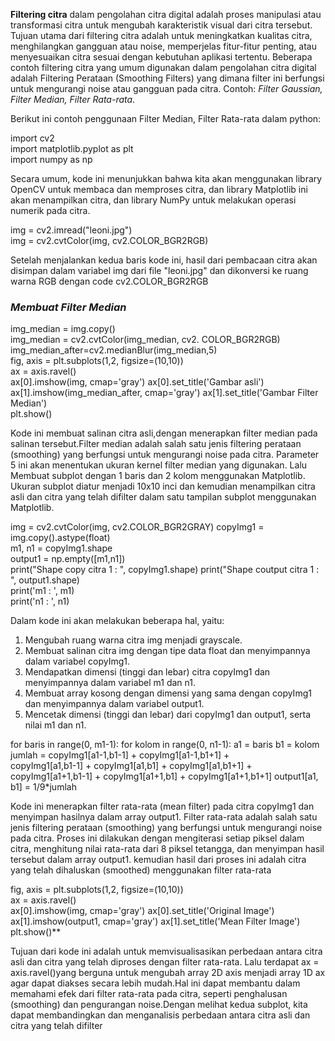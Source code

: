 **Filtering citra** dalam pengolahan citra digital adalah proses manipulasi atau transformasi citra untuk mengubah karakteristik visual dari citra tersebut. Tujuan utama dari filtering citra adalah untuk meningkatkan kualitas citra, menghilangkan gangguan atau noise, memperjelas fitur-fitur penting, atau menyesuaikan citra sesuai dengan kebutuhan aplikasi tertentu. Beberapa contoh filtering citra yang umum digunakan dalam pengolahan citra digital adalah Filtering Perataan (Smoothing Filters) yang dimana filter ini berfungsi untuk mengurangi noise atau gangguan pada citra.
Contoh: *Filter Gaussian, Filter Median, Filter Rata-rata*.

Berikut ini contoh penggunaan Filter Median, Filter Rata-rata dalam python:

import cv2  
import matplotlib.pyplot as plt  
import numpy as np

Secara umum, kode ini menunjukkan bahwa kita akan menggunakan library OpenCV untuk membaca dan memproses citra, dan library Matplotlib ini akan menampilkan citra, dan library NumPy untuk melakukan operasi numerik pada citra.

img = cv2.imread("leoni.jpg")  
img = cv2.cvtColor(img, cv2.COLOR_BGR2RGB)

Setelah menjalankan kedua baris kode ini, hasil dari pembacaan citra akan disimpan dalam variabel img dari file "leoni.jpg" dan dikonversi ke ruang warna RGB dengan code cv2.COLOR_BGR2RGB

### *Membuat Filter Median*
img_median = img.copy()  
img_median = cv2.cvtColor(img_median, cv2. COLOR_BGR2RGB)  
img_median_after=cv2.medianBlur(img_median,5)  
fig, axis = plt.subplots(1,2, figsize=(10,10))  
ax = axis.ravel()  
ax[0].imshow(img, cmap='gray')
ax[0].set_title('Gambar asli')
ax[1].imshow(img_median_after, cmap='gray')
ax[1].set_title('Gambar Filter Median')  
plt.show()

Kode ini membuat salinan citra asli,dengan  menerapkan filter median pada salinan tersebut.Filter median adalah salah satu jenis filtering perataan (smoothing) yang berfungsi untuk mengurangi noise pada citra. Parameter 5 ini  akan menentukan ukuran kernel filter median yang digunakan. Lalu Membuat subplot dengan 1 baris dan 2 kolom menggunakan Matplotlib.
Ukuran subplot diatur menjadi 10x10 inci dan kemudian menampilkan citra asli dan citra yang telah difilter dalam satu tampilan subplot menggunakan Matplotlib.

img = cv2.cvtColor(img, cv2.COLOR_BGR2GRAY)
copyImg1 = img.copy().astype(float)  
m1, n1 = copyImg1.shape  
output1 = np.empty([m1,n1])  
print("Shape copy citra 1    : ", copyImg1.shape)
print("Shape coutput citra 1 : ", output1.shape)  
print('m1 : ', m1)  
print('n1 : ', n1)

Dalam kode ini akan melakukan beberapa hal, yaitu:
1. Mengubah ruang warna citra img menjadi grayscale.
2. Membuat salinan citra img dengan tipe data float dan menyimpannya dalam variabel copyImg1. 
3. Mendapatkan dimensi (tinggi dan lebar) citra copyImg1 dan menyimpannya dalam variabel m1 dan n1.
4. Membuat array kosong dengan dimensi yang sama dengan copyImg1 dan menyimpannya dalam variabel output1.
5. Mencetak dimensi (tinggi dan lebar) dari copyImg1 dan output1, serta nilai m1 dan n1.

for baris in range(0, m1-1):
    for kolom in range(0, n1-1):
        a1 = baris
        b1 = kolom 
        jumlah = copyImg1[a1-1,b1-1] + copyImg1[a1-1,b1+1] +\
        copyImg1[a1,b1-1] + copyImg1[a1,b1] + copyImg1[a1,b1+1] +\
        copyImg1[a1+1,b1-1] + copyImg1[a1+1,b1] + copyImg1[a1+1,b1+1]
        output1[a1, b1] = 1/9*jumlah

Kode ini menerapkan filter rata-rata (mean filter) pada citra copyImg1 dan menyimpan hasilnya dalam array output1. Filter rata-rata adalah salah satu jenis filtering perataan (smoothing) yang berfungsi untuk mengurangi noise pada citra. Proses ini dilakukan dengan mengiterasi setiap piksel dalam citra, menghitung nilai rata-rata dari 8 piksel tetangga, dan menyimpan hasil tersebut dalam array output1. kemudian hasil dari proses ini adalah citra yang telah dihaluskan (smoothed) menggunakan filter rata-rata

  fig, axis = plt.subplots(1,2, figsize=(10,10))  
  ax = axis.ravel()  
  ax[0].imshow(img, cmap='gray')
  ax[0].set_title('Original Image')
  ax[1].imshow(output1, cmap='gray')
  ax[1].set_title('Mean Filter Image')
  plt.show()**

Tujuan dari kode ini adalah untuk memvisualisasikan perbedaan antara citra asli dan citra yang telah diproses dengan filter rata-rata. Lalu terdapat ax = axis.ravel()yang berguna untuk mengubah array 2D axis menjadi array 1D ax agar dapat diakses secara lebih mudah.Hal ini dapat membantu dalam memahami efek dari filter rata-rata pada citra, seperti penghalusan (smoothing) dan pengurangan noise.Dengan melihat kedua subplot, kita dapat membandingkan dan menganalisis perbedaan antara citra asli dan citra yang telah difilter